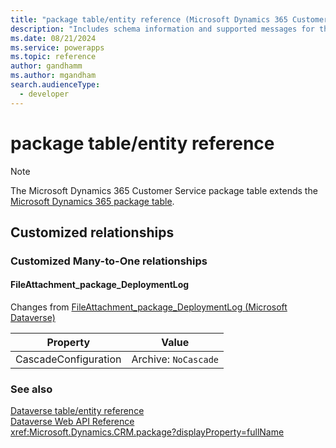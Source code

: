 ```yaml
---
title: "package table/entity reference (Microsoft Dynamics 365 Customer Service)"
description: "Includes schema information and supported messages for the package table/entity with Microsoft Dynamics 365 Customer Service."
ms.date: 08/21/2024
ms.service: powerapps
ms.topic: reference
author: gandhamm
ms.author: mgandham
search.audienceType: 
  - developer
---
```


# package table/entity reference



> [!NOTE]
> The Microsoft Dynamics 365 Customer Service package table extends the [Microsoft Dynamics 365 package table](/dynamics365/developer/entities/package).




## Customized relationships

### Customized Many-to-One relationships

#### <a name="BKMK_FileAttachment_package_DeploymentLog"></a> FileAttachment_package_DeploymentLog

Changes from [FileAttachment_package_DeploymentLog (Microsoft Dataverse)](/power-apps/developer/data-platform/reference/entities/package#BKMK_FileAttachment_package_DeploymentLog)

|Property|Value|
|---|---|
|CascadeConfiguration|Archive: `NoCascade`|


### See also

[Dataverse table/entity reference](../about-entity-reference.md)  
[Dataverse Web API Reference](/power-apps/developer/data-platform/webapi/reference/about)   
<xref:Microsoft.Dynamics.CRM.package?displayProperty=fullName>
